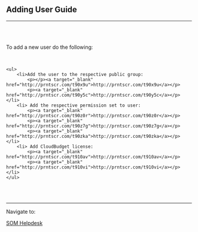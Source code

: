 <html>
<body>

<head>
    <meta charset="UTF-8">
    <title>Adding User Guide</title>
</head>

<h2 id='pageTop'>Adding User Guide</h2>
<hr/>
<br/>
<br/>

<div>
    <p>To add a new user do the following:</p>
    <br/>

    <ul>
        <li>Add the user to the respective public group:
            <p></p><a target="_blank" href="http://prntscr.com/t90x9u">http://prntscr.com/t90x9u</a></p>
            <p><a target="_blank" href="http://prntscr.com/t90y5c">http://prntscr.com/t90y5c</a></p></li>
        <li> Add the respective permission set to user:
            <p><a target="_blank" href="http://prntscr.com/t90z0r">http://prntscr.com/t90z0r</a></p>
            <p><a target="_blank" href="http://prntscr.com/t90z7g">http://prntscr.com/t90z7g</a></p>
            <p><a target="_blank" href="http://prntscr.com/t90zka">http://prntscr.com/t90zka</a></p></li>
        <li> Add CloudBudget license:
            <p><a target="_blank" href="http://prntscr.com/t910av">http://prntscr.com/t910av</a></p>
            <p><a target="_blank" href="http://prntscr.com/t910vi">http://prntscr.com/t910vi</a></p></li>
    </ul>
</div>
<br/>

<br/>
<hr/>

Navigate to:
<p><a href="https://cloudbudgetinc.github.io/Documentation/SOM/SOMHelpdesk">SOM Helpdesk</a></p>


<button onclick="topFunction()" id="myBtn" title="Go to top">Top</button>

<script>
    let mybutton = document.getElementById("myBtn");
    window.onscroll = function () {
        scrollFunction()
    };

    function scrollFunction() {
        mybutton.style.display = document.body.scrollTop > 20 || document.documentElement.scrollTop > 20 ? "block" : "none";
    }

    function topFunction() {
        document.body.scrollTop = 0;
        document.documentElement.scrollTop = 0;
    }
</script>

<style>
    #myBtn {
        display: none;
        position: fixed;
        bottom: 20px;
        right: 30px;
        z-index: 99;
        font-size: 18px;
        border: 1px solid #b5e853;
        outline: none;
        background-color: #171717;
        color: #b5e853;
        cursor: pointer;
        padding: 15px;
        border-radius: 4px;
    }

    #myBtn:hover {
        background-color: #181818;
    }
</style>


</body>
</html>